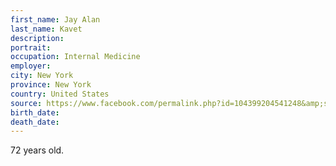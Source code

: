 ```yaml
---
first_name: Jay Alan
last_name: Kavet
description: 
portrait: 
occupation: Internal Medicine
employer: 
city: New York
province: New York
country: United States
source: https://www.facebook.com/permalink.php?id=104399204541248&amp;story_fbid=127686285545873
birth_date: 
death_date: 
---
```


72 years old.